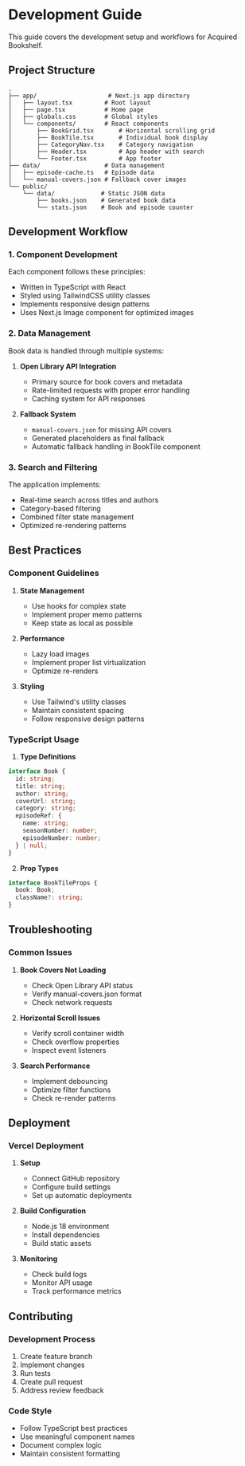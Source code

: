 # Development Guide

This guide covers the development setup and workflows for Acquired Bookshelf.

## Project Structure

```
.
├── app/                    # Next.js app directory
│   ├── layout.tsx         # Root layout
│   ├── page.tsx           # Home page
│   ├── globals.css        # Global styles
│   └── components/        # React components
│       ├── BookGrid.tsx       # Horizontal scrolling grid
│       ├── BookTile.tsx       # Individual book display
│       ├── CategoryNav.tsx    # Category navigation
│       ├── Header.tsx         # App header with search
│       └── Footer.tsx         # App footer
├── data/                  # Data management
│   ├── episode-cache.ts   # Episode data
│   └── manual-covers.json # Fallback cover images
└── public/               
    └── data/             # Static JSON data
        ├── books.json    # Generated book data
        └── stats.json    # Book and episode counter
```

## Development Workflow

### 1. Component Development

Each component follows these principles:
- Written in TypeScript with React
- Styled using TailwindCSS utility classes
- Implements responsive design patterns
- Uses Next.js Image component for optimized images

### 2. Data Management

Book data is handled through multiple systems:

1. **Open Library API Integration**
   - Primary source for book covers and metadata
   - Rate-limited requests with proper error handling
   - Caching system for API responses

2. **Fallback System**
   - `manual-covers.json` for missing API covers
   - Generated placeholders as final fallback
   - Automatic fallback handling in BookTile component

### 3. Search and Filtering

The application implements:
- Real-time search across titles and authors
- Category-based filtering
- Combined filter state management
- Optimized re-rendering patterns

## Best Practices

### Component Guidelines

1. **State Management**
   - Use hooks for complex state
   - Implement proper memo patterns
   - Keep state as local as possible

2. **Performance**
   - Lazy load images
   - Implement proper list virtualization
   - Optimize re-renders

3. **Styling**
   - Use Tailwind's utility classes
   - Maintain consistent spacing
   - Follow responsive design patterns

### TypeScript Usage

1. **Type Definitions**
```typescript
interface Book {
  id: string;
  title: string;
  author: string;
  coverUrl: string;
  category: string;
  episodeRef: {
    name: string;
    seasonNumber: number;
    episodeNumber: number;
  } | null;
}
```

2. **Prop Types**
```typescript
interface BookTileProps {
  book: Book;
  className?: string;
}
```

## Troubleshooting

### Common Issues

1. **Book Covers Not Loading**
   - Check Open Library API status
   - Verify manual-covers.json format
   - Check network requests

2. **Horizontal Scroll Issues**
   - Verify scroll container width
   - Check overflow properties
   - Inspect event listeners

3. **Search Performance**
   - Implement debouncing
   - Optimize filter functions
   - Check re-render patterns

## Deployment

### Vercel Deployment

1. **Setup**
   - Connect GitHub repository
   - Configure build settings
   - Set up automatic deployments

2. **Build Configuration**
   - Node.js 18 environment
   - Install dependencies
   - Build static assets

3. **Monitoring**
   - Check build logs
   - Monitor API usage
   - Track performance metrics

## Contributing

### Development Process

1. Create feature branch
2. Implement changes
3. Run tests
4. Create pull request
5. Address review feedback

### Code Style

- Follow TypeScript best practices
- Use meaningful component names
- Document complex logic
- Maintain consistent formatting